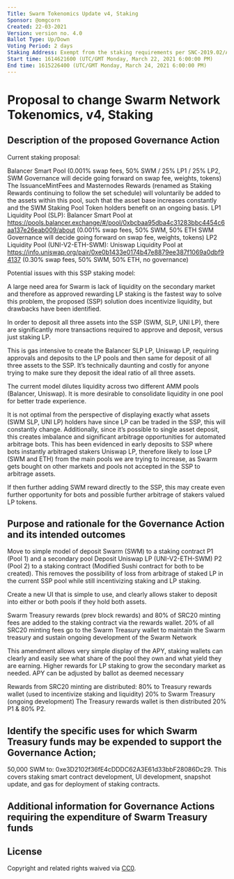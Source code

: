 ```yaml
---
Title: Swarm Tokenomics Update v4, Staking
Sponsor: @omgcorn
Created: 22-03-2021
Version: version no. 4.0
Ballot Type: Up/Down
Voting Period: 2 days
Staking Address: Exempt from the staking requirements per SNC-2019.02/Article VII.B.10
Start time: 1614621600 (UTC/GMT Monday, March 22, 2021 6:00:00 PM)
End time: 1615226400 (UTC/GMT Monday, March 24, 2021 6:00:00 PM)	
---
```


# Proposal to change Swarm Network Tokenomics, v4, Staking

## Description of the proposed Governance Action

Current staking proposal:

Balancer Smart Pool (0.001% swap fees, 50% SWM / 25% LP1 / 25% LP2, SWM Governance will decide going forward on swap fee, weights, tokens)
The IssuanceMintFees and Masternodes Rewards (renamed as Staking Rewards continuing to follow the set schedule) will voluntarily be added to the assets within this pool, such that the asset base increases constantly and the SWM Staking Pool Token holders benefit on an ongoing basis.
LP1 Liquidity Pool (SLP): Balancer Smart Pool at https://pools.balancer.exchange/#/pool/0xbcbaa95dba4c31283bbc4454c6aa137e26eab009/about (0.001% swap fees, 50% SWM, 50% ETH SWM Governance will decide going forward on swap fee, weights, tokens)
LP2 Liquidity Pool (UNI-V2-ETH-SWM): Uniswap Liquidity Pool at https://info.uniswap.org/pair/0xe0b1433e0174b47e8879ee387f1069a0dbf94137 (0.30% swap fees, 50% SWM, 50% ETH, no governance)

Potential issues with this SSP staking model:

A large need area for Swarm is lack of liquidity on the secondary market and therefore as approved rewarding LP staking is the fastest way to solve this problem, the proposed (SSP) solution does incentivize liquidity, but drawbacks have been identified.

In order to deposit all three assets into the SSP (SWM, SLP, UNI LP), there are significantly more transactions required to approve and deposit, versus just staking LP. 

This is gas intensive to create the Balancer SLP LP, Uniswap LP, requiring approvals and deposits to the LP pools and then same for deposit of all three assets to the SSP. It’s technically daunting and costly for anyone trying to make sure they deposit the ideal ratio of all three assets.

The current model dilutes liquidity across two different AMM pools (Balancer, Uniswap). It is more desirable to consolidate liquidity in one pool for better trade experience.

It is not optimal from the perspective of displaying exactly what assets (SWM SLP, UNI LP) holders have since LP can be traded in the SSP, this will constantly change. Additionally, since it’s possible to single asset deposit, this creates imbalance and significant arbitrage opportunities for automated arbitrage bots. This has been evidenced in early deposits to SSP where bots instantly arbitraged stakers Uniswap LP, therefore likely to lose LP (SWM and ETH) from the main pools we are trying to increase, as Swarm gets bought on other markets and pools not accepted in the SSP to arbitrage assets.

If then further adding SWM reward directly to the SSP, this may create even further opportunity for bots and possible further arbitrage of stakers valued LP tokens.


## Purpose and rationale for the Governance Action and its intended outcomes

Move to simple model of deposit Swarm (SWM) to a staking contract P1 (Pool 1) and a secondary pool Deposit Uniswap LP (UNI-V2-ETH-SWM) P2 (Pool 2) to a staking contract (Modified Sushi contract for both to be created). This removes the possibility of loss from arbitrage of staked LP in the current SSP pool while still incentivizing staking and LP staking.

Create a new UI that is simple to use, and clearly allows staker to deposit into either or both pools if they hold both assets. 

Swarm Treasury rewards (prev block rewards) and 80% of SRC20 minting fees are added to the staking contract via the rewards wallet. 20% of all SRC20 minting fees go to the Swarm Treasury wallet to maintain the Swarm treasury and sustain ongoing development of the Swarm Network

This amendment allows very simple display of the APY, staking wallets can clearly and easily see what share of the pool they own and what yield they are earning. Higher rewards for LP staking to grow the secondary market as needed. APY can be adjusted by ballot as deemed necessary

Rewards from SRC20 minting are distributed: 80% to Treasury rewards wallet (used to incentivize staking and liquidity) 
20% to Swarm Treasury (ongoing development)
The Treasury rewards wallet is then distributed 20% P1 & 80% P2.

## Identify the specific uses for which Swarm Treasury funds may be expended to support the Governance Action;
50,000 SWM to: 0xe3D2102f36fE4cDDDC62A3E61d33bbF28086Dc29. This covers staking smart contract development, UI development, snapshot update, and gas for deployment of staking contracts.

## Additional information for Governance Actions requiring the expenditure of Swarm Treasury funds


## License
Copyright and related rights waived via [CC0](https://creativecommons.org/publicdomain/zero/1.0/).
